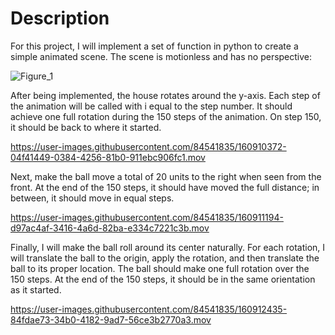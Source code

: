 # Description
For this project, I will implement a set of function in python to create a simple animated scene.
The scene is motionless and has no perspective:

![Figure_1](https://user-images.githubusercontent.com/84541835/160904372-07ff4ded-ae50-4fd7-ac79-1678fa297713.png)

After being implemented, the house rotates around the y-axis. Each step of the animation will be called with 
i equal to the step number. It should achieve one full rotation during the 150 steps of the animation.
On step 150, it should be back to where it started.

https://user-images.githubusercontent.com/84541835/160910372-04f41449-0384-4256-81b0-911ebc906fc1.mov

Next, make the ball move a total of 20 units to the right when seen from the front. At the end of the 150
steps, it should have moved the full distance; in between, it should move in equal steps. 


https://user-images.githubusercontent.com/84541835/160911194-d97ac4af-3416-4a6d-82ba-e334c7221c3b.mov

Finally, I will make the ball roll around its center naturally. For each rotation, I will translate 
the ball to the origin, apply the rotation, and then translate the ball to its proper location. 
The ball should make one full rotation over the 150 steps. At the end of the 150 steps, it should be in the same
orientation as it started. 


https://user-images.githubusercontent.com/84541835/160912435-84fdae73-34b0-4182-9ad7-56ce3b2770a3.mov

